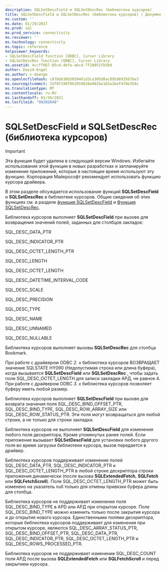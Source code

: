```yaml
---
description: SQLSetDescField и SQLSetDescRec (библиотека курсоров)
title: SQLSetDescField и SQLSetDescRec (библиотека курсоров) | Документация Майкрософт
ms.custom: ''
ms.date: 01/19/2017
ms.prod: sql
ms.prod_service: connectivity
ms.reviewer: ''
ms.technology: connectivity
ms.topic: reference
helpviewer_keywords:
- SQLSetDescField function [ODBC], Cursor Library
- SQLSetDescRec function [ODBC], Cursor Library
ms.assetid: 4ccff067-85cd-4bfa-a6cd-7f28051fb5b9
author: David-Engel
ms.author: v-daenge
ms.openlocfilehash: c97bbb38b5050461d3ca305d8ac895d693567be3
ms.sourcegitcommit: 33f0f190f962059826e002be165a2bef4f9e350c
ms.translationtype: MT
ms.contentlocale: ru-RU
ms.lasthandoff: 01/30/2021
ms.locfileid: "99202648"
---
```

# <a name="sqlsetdescfield-and-sqlsetdescrec-cursor-library"></a>SQLSetDescField и SQLSetDescRec (библиотека курсоров)
> [!IMPORTANT]  
>  Эта функция будет удалена в следующей версии Windows. Избегайте использования этой функции в новых разработках и запланируйте изменение приложений, которые в настоящее время используют эту функцию. Корпорация Майкрософт рекомендует использовать функцию курсора драйвера.  
  
 В этом разделе обсуждается использование функций **SQLSetDescField** и **SQLSetDescRec** в библиотеке курсоров. Общие сведения об этих функциях см. в разделе [функция SQLSetDescField](../../../odbc/reference/syntax/sqlsetdescfield-function.md) и [Функция SQLSetDescRec](../../../odbc/reference/syntax/sqlsetdescrec-function.md).  
  
 Библиотека курсоров выполняет **SQLSetDescField** при вызове для возвращения значений полей, заданных для столбцов закладок:  
  
 SQL_DESC_DATA_PTR  
  
 SQL_DESC_INDICATOR_PTR  
  
 SQL_DESC_OCTET_LENGTH_PTR  
  
 SQL_DESC_LENGTH  
  
 SQL_DESC_OCTET_LENGTH  
  
 SQL_DESC_DATETIME_INTERVAL_CODE  
  
 SQL_DESC_SCALE  
  
 SQL_DESC_PRECISION  
  
 SQL_DESC_TYPE  
  
 SQL_DESC_NAME  
  
 SQL_DESC_UNNAMED  
  
 SQL_DESC_NULLABLE  
  
 Библиотека курсоров выполняет вызовы **SQLSetDescRec** для столбца Bookmark.  
  
 При работе с драйвером ODBC *2. x* библиотека курсоров ВОЗВРАЩАЕТ значение SQLSTATE HY090 (Недопустимая строка или длина буфера), когда вызывается **SQLSetDescField** или **SQLSetDescRec** , чтобы задать поле SQL_DESC_OCTET_LENGTH для записи закладки АРД, не равное 4. При работе с драйвером ODBC *3. x* библиотека курсоров позволяет буферу иметь любой размер.  
  
 Библиотека курсоров выполняет **SQLSetDescField** при вызове для возврата значения поля SQL_DESC_BIND_OFFSET_PTR, SQL_DESC_BIND_TYPE, SQL_DESC_ROW_ARRAY_SIZE или SQL_DESC_ROW_STATUS_PTR. Эти поля могут возвращаться для любой строки, а не только для строки закладки.  
  
 Библиотека курсоров не выполняет **SQLSetDescField** для изменения любого поля дескриптора, Кроме упомянутых ранее полей. Если приложение вызывает **SQLSetDescField** для установки любого другого поля во время загрузки библиотеки курсора, вызов передается в драйвер.  
  
 Библиотека курсоров поддерживает изменение полей SQL_DESC_DATA_PTR, SQL_DESC_INDICATOR_PTR и SQL_DESC_OCTET_LENGTH_PTR в любой строке дескриптора строки приложения динамически (после вызова **SQLExtendedFetch**, **SQLFetch** или **SQLFetchScroll**). Поле SQL_DESC_OCTET_LENGTH_PTR может быть изменено на указатель null только для отмены привязки буфера длины для столбца.  
  
 Библиотека курсоров не поддерживает изменение поля SQL_DESC_BIND_TYPE в APD или АРД при открытом курсоре. Поле SQL_DESC_BIND_TYPE можно изменить только после закрытия курсора и до открытия нового курсора. Единственными полями дескриптора, которые библиотека курсоров поддерживает для изменения при открытом курсоре, являются SQL_DESC_ARRAY_STATUS_PTR, SQL_DESC_BIND_OFFSET_PTR, SQL_DESC_DATA_PTR, SQL_DESC_INDICATOR_PTR, SQL_DESC_OCTET_LENGTH_PTR и SQL_DESC_ROWS_PROCESSED_PTR.  
  
 Библиотека курсоров не поддерживает изменение SQL_DESC_COUNT поля АРД после вызова **SQLExtendedFetch** или **SQLFetchScroll** и перед закрытием курсора.
